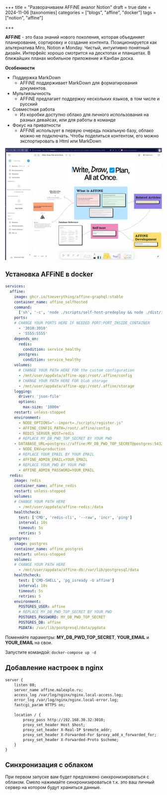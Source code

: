 +++
title = "Разворачиваем AFFiNE аналог Notion"
draft = true
date = 2024-11-06
[taxonomies]
categories = ["blogs", "affine", "docker"]
tags = ["notion", "affine"]

+++

**AFFiNE** - это база знаний нового поколения, которая объединяет планирование, сортировку и создание контента. Позиционируется как альтернатива Miro, Notion и Monday. Чистый, интуитивно понятный дизайн. Интерфейс хорошо смотрится на десктопах и планшетах. В ближайших планах мобильное приложение и Канбан доска.

**Особенности**
* Поддержка MarkDown
  - AFFiNE поддерживает MarkDown для форматирования документов.
* Мультиязычность
  - AFFiNE предлагает поддержку нескольких языков, в том числе и русский
* Совместная работа
  - Из коробки доступно облако для личного использования на разных девайсах, или для работы в команде
* Фокус на приватности
  - AFFiNE использует в первую очередь локальную базу, облако можно не подключать. Чтобы поделиться контентом, его можно экспортировать в Html или MarkDown

![affine_start.png](affine_start.png)

## Установка AFFiNE в docker

```yaml
services:
  affine:
    image: ghcr.io/toeverything/affine-graphql:stable
    container_name: affine_selfhosted
    command:
      ['sh', '-c', 'node ./scripts/self-host-predeploy && node ./dist/index.js']
    ports:
    # CHANGE YOUR PORTS HERE IF NEEDED PORT:PORT_INSIDE_CONTAINER
      - '3010:3010'
      - '5555:5555'
    depends_on:
      redis:
        condition: service_healthy
      postgres:
        condition: service_healthy
    volumes:
      # CHANGE YOUR PATH HERE FOR the custom configuration
      - /mnt/user/appdata/affine-app:/root/.affine/config
      # CHANGE YOUR PATH HERE FOR blob storage
      - /mnt/user/appdata/affine-app:/root/.affine/storage
    logging:
      driver: 'json-file'
      options:
        max-size: '1000m'
    restart: unless-stopped
    environment:
      - NODE_OPTIONS="--import=./scripts/register.js"
      - AFFINE_CONFIG_PATH=/root/.affine/config
      - REDIS_SERVER_HOST=redis
      # REPLACE MY_DB_PWD_TOP_SECRET BY YOUR PWD
	- DATABASE_URL=postgres://affine:MY_DB_PWD_TOP_SECRET@postgres:5432/affine
      - NODE_ENV=production
      # REPLACE YOUR_EMAIL BY YOUR EMAIL
      - AFFINE_ADMIN_EMAIL=YOUR_EMAIL
      # REPLACE YOUR_PWD BY YOUR PWD
      - AFFINE_ADMIN_PASSWORD=YOUR_EMAIL
  redis:
    image: redis
    container_name: affine_redis
    restart: unless-stopped
    volumes:
    # CHANGE YOUR PATH HERE
      - /mnt/user/appdata/affine-redis:/data
    healthcheck:
      test: ['CMD', 'redis-cli', '--raw', 'incr', 'ping']
      interval: 10s
      timeout: 5s
      retries: 5
  postgres:
    image: postgres
    container_name: affine_postgres
    restart: unless-stopped
    volumes:
    # CHANGE YOUR PATH HERE
      - /mnt/user/appdata/affine-db:/var/lib/postgresql/data
    healthcheck:
      test: ['CMD-SHELL', 'pg_isready -U affine']
      interval: 10s
      timeout: 5s
      retries: 5
    environment:
      POSTGRES_USER: affine
      # REPLACE MY_DB_PWD_TOP_SECRET BY YOUR PWD
      POSTGRES_PASSWORD: MY_DB_PWD_TOP_SECRET
      POSTGRES_DB: affine
      PGDATA: /var/lib/postgresql/data/pgdata
```

Поменяйте параметры: **MY_DB_PWD_TOP_SECRET**, **YOUR_EMAIL** и **YOUR_EMAIL** на свои.

Запустите командой: ```docker-compose up -d```

## Добавление настроек в nginx

```shell
server {
    listen 80;
    server_name affine.malexple.ru;
    access_log /var/log/nginx/nginx.local-access.log;
    error_log /var/log/nginx/nginx.local-error.log;
    fastcgi_param HTTPS on;

    location / {
        proxy_pass http://192.168.30.32:3010;
        proxy_set_header Host $host;
        proxy_set_header X-Real-IP $remote_addr;
        proxy_set_header X-Forwarded-For $proxy_add_x_forwarded_for;
        proxy_set_header X-Forwarded-Proto $scheme;
    }
}
```

## Синхронизация с облаком
При первом запуске вам будет предложено синхронизироваться с облаком. Смело нажимайте синхронизироваться т.к. это ваш личный сервер на котором будут храниться данные.